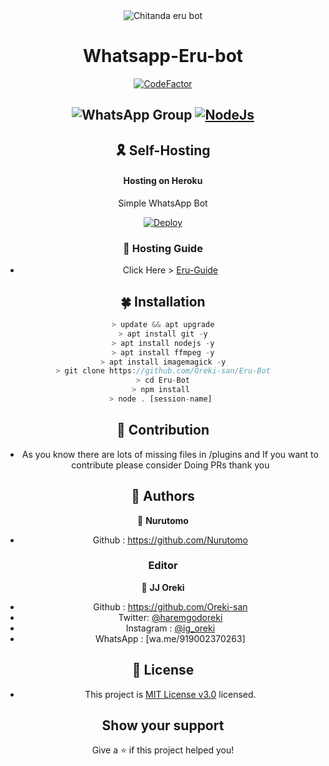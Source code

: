 <div align="center">
<img src="https://i.imgur.com/4tRKOcz.png" 
alt="Chitanda eru bot" border="0">


# **Whatsapp-Eru-bot**

[![CodeFactor](https://www.codefactor.io/repository/github/oreki-san/eru-bot/badge)](https://www.codefactor.io/repository/github/oreki-san/eru-bot)
##  ![WhatsApp Group](https://img.shields.io/badge/WhatsApp-25D366?style=for-the-badge&logo=whatsapp&logoColor=white) [![NodeJs](https://img.shields.io/badge/Node.js-43853D?style=for-the-badge&logo=node.js&logoColor=white)](https://nodejs.org/en/)


## 🎗 Self-Hosting
 
 #### **Hosting on Heroku**
 Simple WhatsApp Bot

[![Deploy](https://www.herokucdn.com/deploy/button.svg)](https://heroku.com/deploy?template=https://github.com/Oreki-san/Eru-Bot)

### 📌 Hosting Guide
- Click Here > [Eru-Guide](https://github.com/Oreki-san/Eru-Guide/blob/main/README.md)
 
 ## 🍀 Installation
 
 
 ```js 
 > update && apt upgrade
 > apt install git -y
 > apt install nodejs -y
 > apt install ffmpeg -y
 > apt install imagemagick -y
 > git clone https://github.com/Oreki-san/Eru-Bot
 > cd Eru-Bot
 > npm install 
 > node . [session-name] 
 ```
 ##  🌝 **Contribution**
 
 - As you know there are lots of missing files in /plugins and If you want to contribute please consider Doing PRs thank you
 
 
 ## 👥 Authors
 
 👤 **Nurutomo**
 
 * Github : https://github.com/Nurutomo
 
 ### Editor 
 👤  **JJ Oreki**
* Github : https://github.com/Oreki-san
* Twitter: [@haremgodoreki](https://twitter.com/@haremgodoreki)
* Instagram : [@ig_oreki](https://instagram.com/ig_oreki)
* WhatsApp : [wa.me/919002370263]



## 📝 License 

+ This project is [MIT License v3.0](https://github.com/Oreki-san/Eru-Bot/blob/main/LICENSE) licensed. 



## Show your support 

Give a ⭐️ if this project helped you!
 
